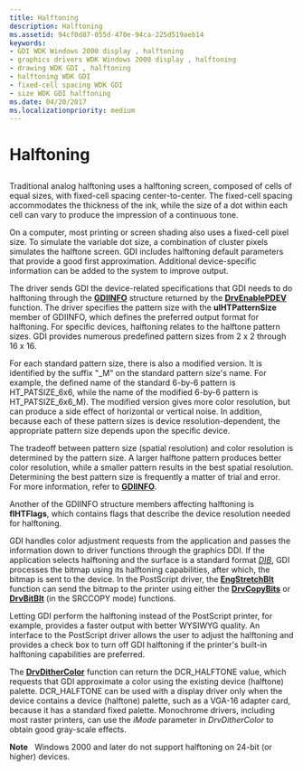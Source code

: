 ```yaml
---
title: Halftoning
description: Halftoning
ms.assetid: 94cf0d87-055d-470e-94ca-225d519aeb14
keywords:
- GDI WDK Windows 2000 display , halftoning
- graphics drivers WDK Windows 2000 display , halftoning
- drawing WDK GDI , halftoning
- halftoning WDK GDI
- fixed-cell spacing WDK GDI
- size WDK GDI halftoning
ms.date: 04/20/2017
ms.localizationpriority: medium
---
```


# Halftoning


## <span id="ddk_halftoning_gg"></span><span id="DDK_HALFTONING_GG"></span>


Traditional analog halftoning uses a halftoning screen, composed of cells of equal sizes, with fixed-cell spacing center-to-center. The fixed-cell spacing accommodates the thickness of the ink, while the size of a dot within each cell can vary to produce the impression of a continuous tone.

On a computer, most printing or screen shading also uses a fixed-cell pixel size. To simulate the variable dot size, a combination of cluster pixels simulates the halftone screen. GDI includes halftoning default parameters that provide a good first approximation. Additional device-specific information can be added to the system to improve output.

The driver sends GDI the device-related specifications that GDI needs to do halftoning through the [**GDIINFO**](https://msdn.microsoft.com/library/windows/hardware/ff566484) structure returned by the [**DrvEnablePDEV**](https://msdn.microsoft.com/library/windows/hardware/ff556211) function. The driver specifies the pattern size with the **ulHTPatternSize** member of GDIINFO, which defines the preferred output format for halftoning. For specific devices, halftoning relates to the halftone pattern sizes. GDI provides numerous predefined pattern sizes from 2 x 2 through 16 x 16.

For each standard pattern size, there is also a modified version. It is identified by the suffix "\_M" on the standard pattern size's name. For example, the defined name of the standard 6-by-6 pattern is HT\_PATSIZE\_6x6, while the name of the modified 6-by-6 pattern is HT\_PATSIZE\_6x6\_M). The modified version gives more color resolution, but can produce a side effect of horizontal or vertical noise. In addition, because each of these pattern sizes is device resolution-dependent, the appropriate pattern size depends upon the specific device.

The tradeoff between pattern size (spatial resolution) and color resolution is determined by the pattern size. A larger halftone pattern produces better color resolution, while a smaller pattern results in the best spatial resolution. Determining the best pattern size is frequently a matter of trial and error. For more information, refer to [**GDIINFO**](https://msdn.microsoft.com/library/windows/hardware/ff566484).

Another of the GDIINFO structure members affecting halftoning is **flHTFlags**, which contains flags that describe the device resolution needed for halftoning.

GDI handles color adjustment requests from the application and passes the information down to driver functions through the graphics DDI. If the application selects halftoning and the surface is a standard format [*DIB*](https://msdn.microsoft.com/library/windows/hardware/ff556277#wdkgloss-device-independent-bitmap--dib-), GDI processes the bitmap using its halftoning capabilities, after which, the bitmap is sent to the device. In the PostScript driver, the [**EngStretchBlt**](https://msdn.microsoft.com/library/windows/hardware/ff565025) function can send the bitmap to the printer using either the [**DrvCopyBits**](https://msdn.microsoft.com/library/windows/hardware/ff556182) or [**DrvBitBlt**](https://msdn.microsoft.com/library/windows/hardware/ff556180) (in the SRCCOPY mode) functions.

Letting GDI perform the halftoning instead of the PostScript printer, for example, provides a faster output with better WYSIWYG quality. An interface to the PostScript driver allows the user to adjust the halftoning and provides a check box to turn off GDI halftoning if the printer's built-in halftoning capabilities are preferred.

The [**DrvDitherColor**](https://msdn.microsoft.com/library/windows/hardware/ff556202) function can return the DCR\_HALFTONE value, which requests that GDI approximate a color using the existing device (halftone) palette. DCR\_HALFTONE can be used with a display driver only when the device contains a device (halftone) palette, such as a VGA-16 adapter card, because it has a standard fixed palette. Monochrome drivers, including most raster printers, can use the *iMode* parameter in *DrvDitherColor* to obtain good gray-scale effects.

**Note**   Windows 2000 and later do not support halftoning on 24-bit (or higher) devices.

 

 

 





